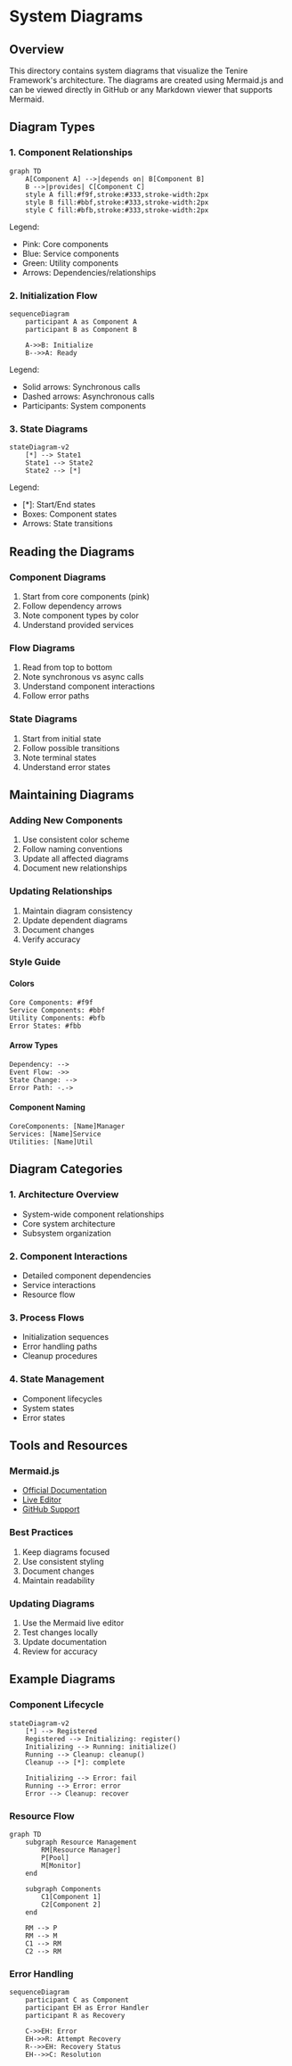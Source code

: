 # System Diagrams

## Overview

This directory contains system diagrams that visualize the Tenire Framework's architecture. The diagrams are created using Mermaid.js and can be viewed directly in GitHub or any Markdown viewer that supports Mermaid.

## Diagram Types

### 1. Component Relationships
```mermaid
graph TD
    A[Component A] -->|depends on| B[Component B]
    B -->|provides| C[Component C]
    style A fill:#f9f,stroke:#333,stroke-width:2px
    style B fill:#bbf,stroke:#333,stroke-width:2px
    style C fill:#bfb,stroke:#333,stroke-width:2px
```

Legend:
- Pink: Core components
- Blue: Service components
- Green: Utility components
- Arrows: Dependencies/relationships

### 2. Initialization Flow
```mermaid
sequenceDiagram
    participant A as Component A
    participant B as Component B
    
    A->>B: Initialize
    B-->>A: Ready
```

Legend:
- Solid arrows: Synchronous calls
- Dashed arrows: Asynchronous calls
- Participants: System components

### 3. State Diagrams
```mermaid
stateDiagram-v2
    [*] --> State1
    State1 --> State2
    State2 --> [*]
```

Legend:
- [*]: Start/End states
- Boxes: Component states
- Arrows: State transitions

## Reading the Diagrams

### Component Diagrams
1. Start from core components (pink)
2. Follow dependency arrows
3. Note component types by color
4. Understand provided services

### Flow Diagrams
1. Read from top to bottom
2. Note synchronous vs async calls
3. Understand component interactions
4. Follow error paths

### State Diagrams
1. Start from initial state
2. Follow possible transitions
3. Note terminal states
4. Understand error states

## Maintaining Diagrams

### Adding New Components
1. Use consistent color scheme
2. Follow naming conventions
3. Update all affected diagrams
4. Document new relationships

### Updating Relationships
1. Maintain diagram consistency
2. Update dependent diagrams
3. Document changes
4. Verify accuracy

### Style Guide

#### Colors
```
Core Components: #f9f
Service Components: #bbf
Utility Components: #bfb
Error States: #fbb
```

#### Arrow Types
```
Dependency: -->
Event Flow: ->>
State Change: -->
Error Path: -.->
```

#### Component Naming
```
CoreComponents: [Name]Manager
Services: [Name]Service
Utilities: [Name]Util
```

## Diagram Categories

### 1. Architecture Overview
- System-wide component relationships
- Core system architecture
- Subsystem organization

### 2. Component Interactions
- Detailed component dependencies
- Service interactions
- Resource flow

### 3. Process Flows
- Initialization sequences
- Error handling paths
- Cleanup procedures

### 4. State Management
- Component lifecycles
- System states
- Error states

## Tools and Resources

### Mermaid.js
- [Official Documentation](https://mermaid-js.github.io/)
- [Live Editor](https://mermaid.live/)
- [GitHub Support](https://docs.github.com/en/get-started/writing-on-github/working-with-advanced-formatting/creating-diagrams)

### Best Practices
1. Keep diagrams focused
2. Use consistent styling
3. Document changes
4. Maintain readability

### Updating Diagrams
1. Use the Mermaid live editor
2. Test changes locally
3. Update documentation
4. Review for accuracy

## Example Diagrams

### Component Lifecycle
```mermaid
stateDiagram-v2
    [*] --> Registered
    Registered --> Initializing: register()
    Initializing --> Running: initialize()
    Running --> Cleanup: cleanup()
    Cleanup --> [*]: complete
    
    Initializing --> Error: fail
    Running --> Error: error
    Error --> Cleanup: recover
```

### Resource Flow
```mermaid
graph TD
    subgraph Resource Management
        RM[Resource Manager]
        P[Pool]
        M[Monitor]
    end
    
    subgraph Components
        C1[Component 1]
        C2[Component 2]
    end
    
    RM --> P
    RM --> M
    C1 --> RM
    C2 --> RM
```

### Error Handling
```mermaid
sequenceDiagram
    participant C as Component
    participant EH as Error Handler
    participant R as Recovery
    
    C->>EH: Error
    EH->>R: Attempt Recovery
    R-->>EH: Recovery Status
    EH-->>C: Resolution
``` 